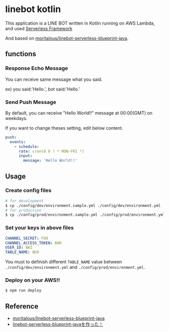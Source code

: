 # linebot kotlin

This application is a LINE BOT written in Kotlin running on AWS Lambda, and used [Serverless Framework](https://serverless.com/framework/)

And based on [moritalous/linebot\-serverless\-blueprint\-java](https://github.com/moritalous/linebot-serverless-blueprint-java).

## functions

### Response Echo Message

You can receive same message what you said.

ex) you said:'Hello.', bot said:'Hello.'

### Send Push Message

By default, you can receive "Hello World!!" message at 00:00(GMT) on weekdays.

If you want to change theses setting, edit below content.

```yaml
push:
  events:
    - schedule:
      rate: cron(0 0 ? * MON-FRI *)
      input:
        message: 'Hello World!!'
```

## Usage

### Create config files

```bash
# for development
$ cp ./config/dev/environment.sample.yml ./config/dev/environment.yml
# for production
$ cp ./config/prod/environment.sample.yml ./config/prod/environment.yml
```

### Set your keys in above files

```yml
CHANNEL_SECRET: FOO
CHANNEL_ACCESS_TOKEN: BAR
USER_ID: BAZ
TABLE_NAME: QUX
```

You must to definish different `TABLE_NAME` value between `./config/dev/environment.yml` and `./config/prod/environment.yml`.

### Deploy on your AWS!!

```bash
$ npm run deploy
```

## Reference

* [moritalous/linebot\-serverless\-blueprint\-java](https://github.com/moritalous/linebot-serverless-blueprint-java)
* [linebot\-serverless\-blueprint\-javaを作った！](https://qiita.com/moritalous/items/af4f05543a1b8817e472)
